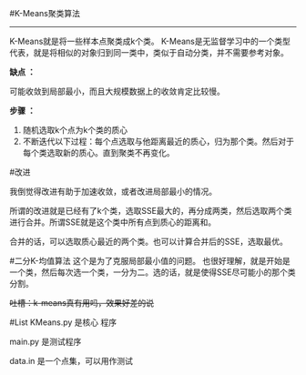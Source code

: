 #K-Means聚类算法
***

K-Means就是将一些样本点聚类成k个类。
K-Means是无监督学习中的一个类型代表，就是将相似的对象归到同一类中，类似于自动分类，并不需要参考对象。

**缺点 ：**

可能收敛到局部最小，而且大规模数据上的收敛肯定比较慢。

**步骤 ：**

1.  随机选取k个点为k个类的质心
2.  不断迭代以下过程：每个点选取与他距离最近的质心，归为那个类。然后对于每个类选取新的质心。直到聚类不再变化。


#改进

我倒觉得改进有助于加速收敛，或者改进局部最小的情况。

所谓的改进就是已经有了k个类，选取SSE最大的，再分成两类，然后选取两个类进行合并。所谓SSE就是这个类中所有点到质心的距离和。

合并的话，可以选取质心最近的两个类。也可以计算合并后的SSE，选取最优。

#二分K-均值算法
这个是为了克服局部最小值的问题。
也很好理解，就是开始是一个类，然后每次选一个类，一分为二。选的话，就是使得SSE尽可能小的那个类分割。

<del>吐槽：k-means真有用吗，效果好差的说</del>

#List
KMeans.py 是核心 程序

main.py 是测试程序

data.in 是一个点集，可以用作测试